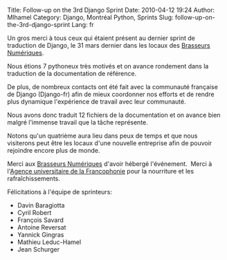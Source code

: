 Title: Follow-up on the 3rd Django Sprint
Date: 2010-04-12 19:24
Author: Mlhamel
Category: Django, Montréal Python, Sprints
Slug: follow-up-on-the-3rd-django-sprint
Lang: fr

Un gros merci à tous ceux qui étaient présent au dernier sprint de
traduction de Django, le 31 mars dernier dans les locaux des [Brasseurs
Numériques][].

Nous étions 7 pythoneux très motivés et on avance rondement dans la
traduction de la documentation de référence.

De plus, de nombreux contacts ont été fait avec la communauté française
de Django (Django-fr) afin de mieux coordonner nos efforts et de rendre
plus dynamique l'expérience de travail avec leur communauté.

Nous avons donc traduit 12 fichiers de la documentation et on avance
bien malgré l'immense travail que la tâche représente.

Notons qu'un quatrième aura lieu dans peux de temps et que nous
visiterons peut être les locaux d'une nouvelle entreprise afin de
pouvoir rejoindre encore plus de monde.

Merci aux [Brasseurs Numériques][] d'avoir hébergé l'événement.  Merci à
l'[Agence universitaire de la Francophonie][] pour la nourriture et les
rafraîchissements.

Félicitations à l'équipe de sprinteurs:

-   Davin Baragiotta
-   Cyril Robert
-   François Savard
-   Antoine Reversat
-   Yannick Gingras
-   Mathieu Leduc-Hamel
-   Jean Schurger

<!--:-->

</p>

  [Brasseurs Numériques]: http://ajah.ca
  [Agence universitaire de la Francophonie]: http://auf.org

